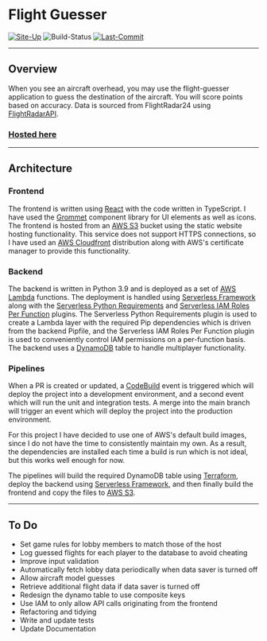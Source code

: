 # Flight Guesser
[![Site-Up](https://img.shields.io/website?url=https%3A%2F%2Fflight-guesser.net%2F)](https://flight-guesser.net)
![Build-Status](https://s3.eu-west-1.amazonaws.com/flight-guesser.net/build-status.svg?)
[![Last-Commit](https://img.shields.io/github/last-commit/Oliver-Bilbie/flight-guesser)](https://github.com/Oliver-Bilbie/flight-guesser/blob/main/CHANGELOG.MD)

---

## Overview
When you see an aircraft overhead, you may use the flight-guesser application to guess the destination of the aircraft.
You will score points based on accuracy. Data is sourced from FlightRadar24 using [FlightRadarAPI](https://github.com/JeanExtreme002/FlightRadarAPI).

### [Hosted here](https://flight-guesser.net)

---

## Architecture
### Frontend
The frontend is written using [React](https://reactjs.org/) with the code written in TypeScript. I have used the [Grommet](https://v2.grommet.io/) component library for UI elements as well as icons.
The frontend is hosted from an [AWS S3](https://aws.amazon.com/s3/) bucket using the static website hosting functionality. This service does not support HTTPS connections, so I have used an [AWS Cloudfront](https://aws.amazon.com/cloudfront/) distribution along with AWS's certificate manager to provide this functionality.

### Backend
The backend is written in Python 3.9 and is deployed as a set of [AWS Lambda](https://aws.amazon.com/lambda/) functions. The deployment is handled using [Serverless Framework](https://www.serverless.com/framework/) along with the [Serverless Python Requirements](https://www.serverless.com/plugins/serverless-python-requirements) and [Serverless IAM Roles Per Function](https://www.serverless.com/plugins/serverless-iam-roles-per-function) plugins. The Serverless Python Requirements plugin is used to create a Lambda layer with the required Pip dependencies which is driven from the backend Pipfile, and the Serverless IAM Roles Per Function plugin is used to conveniently control IAM permissions on a per-function basis.
The backend uses a [DynamoDB](https://aws.amazon.com/dynamodb/) table to handle multiplayer functionality.

### Pipelines
When a PR is created or updated, a [CodeBuild](https://aws.amazon.com/codebuild/) event is triggered which will deploy the project into a development environment, and a second event which will run the unit and integration tests. A merge into the main branch will trigger an event which will deploy the project into the production environment.

For this project I have decided to use one of AWS's default build images, since I do not have the time to consistently maintain my own. As a result, the dependencies are installed each time a build is run which is not ideal, but this works well enough for now.

The pipelines will build the required DynamoDB table using [Terraform](https://www.terraform.io/), deploy the backend using [Serverless Framework](https://www.serverless.com/framework/), and then finally build the frontend and copy the files to [AWS S3](https://aws.amazon.com/s3/).

---

## To Do
-   Set game rules for lobby members to match those of the host
-   Log guessed flights for each player to the database to avoid cheating
-   Improve input validation
-   Automatically fetch lobby data periodically when data saver is turned off
-   Allow aircraft model guesses
-   Retrieve additional flight data if data saver is turned off
-   Redesign the dynamo table to use composite keys
-   Use IAM to only allow API calls originating from the frontend
-   Refactoring and tidying
-   Write and update tests
-   Update Documentation
